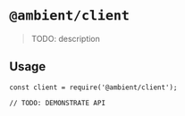 # `@ambient/client`

> TODO: description

## Usage

```
const client = require('@ambient/client');

// TODO: DEMONSTRATE API
```

